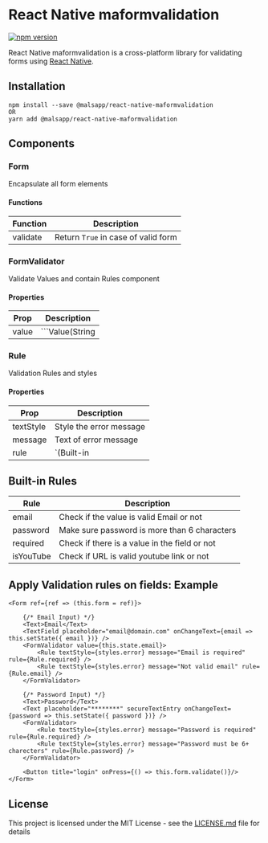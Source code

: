 # React Native maformvalidation
[![npm version](https://badge.fury.io/js/react-native-maformvalidation.svg)](https://badge.fury.io/js/react-native-maformvalidation)

React Native maformvalidation is a cross-platform library for validating forms using [React Native](https://github.com/facebook/react-native).

<a name='Installation'></a>
## Installation
```
npm install --save @malsapp/react-native-maformvalidation 
OR
yarn add @malsapp/react-native-maformvalidation 
```

## Components

### Form

Encapsulate all form elements 

#### Functions
Function | Description
------------ | -------------
validate | Return `True` in case of valid form



### FormValidator

Validate Values and contain Rules component  

#### Properties
Prop | Description
------------ | -------------
value | ```Value(String || Function ) : Get value for validation  ```



### Rule

Validation Rules and styles  

#### Properties
Prop | Description
------------ | -------------
textStyle | Style the error message
message |  Text of error message
rule | `(Built-in || function that takes the value and return ``true`` if invalid || Regex) Validation rule`


## Built-in Rules
Rule | Description
------------ | -------------
email | Check if the value is valid Email or not 
password | Make sure password is more than 6 characters
required | Check if there is a value in the field or not
isYouTube | Check if URL is valid youtube link or not






<a name='Apply Validation rules on fields'></a>
## Apply Validation rules on fields: Example ##
```
<Form ref={ref => (this.form = ref)}> 

    {/* Email Input) */}
    <Text>Email</Text>
    <TextField placeholder="email@domain.com" onChangeText={email => this.setState({ email })} />
    <FormValidator value={this.state.email}>
        <Rule textStyle={styles.error} message="Email is required" rule={Rule.required} />
        <Rule textStyle={styles.error} message="Not valid email" rule={Rule.email} />
    </FormValidator>

    {/* Password Input) */}
    <Text>Password</Text>
    <Text placeholder="********" secureTextEntry onChangeText={password => this.setState({ password })} />
    <FormValidator>
        <Rule textStyle={styles.error} message="Password is required" rule={Rule.required} />
        <Rule textStyle={styles.error} message="Password must be 6+ charecters" rule={Rule.password} />
    </FormValidator>

    <Button title="login" onPress={() => this.form.validate()}/>
</Form>
```

## License

This project is licensed under the MIT License - see the [LICENSE.md](LICENSE.md) file for details
